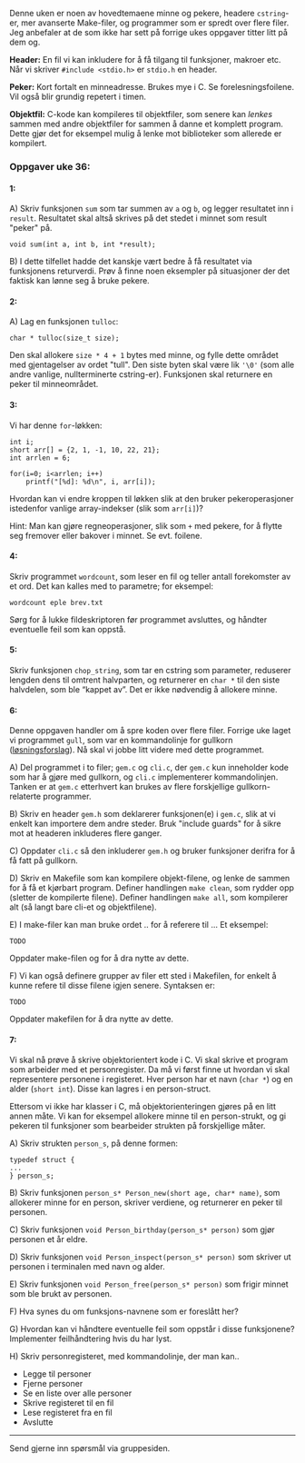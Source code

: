 
Denne uken er noen av hovedtemaene minne og pekere, headere `cstring`-er, mer avanserte Make-filer, og programmer som er spredt over flere filer. Jeg anbefaler at de som ikke har sett på forrige ukes oppgaver titter litt på dem og.


**Header:** En fil vi kan inkludere for å få tilgang til funksjoner, makroer etc. Når vi skriver `#include <stdio.h>` er `stdio.h` en header.

**Peker:** Kort fortalt en minneadresse. Brukes mye i C. Se forelesningsfoilene. Vil også blir grundig repetert i timen.

**Objektfil:** C-kode kan kompileres til objektfiler, som senere kan *lenkes* sammen med andre objektfiler for sammen å danne et komplett program. Dette gjør det for eksempel mulig å lenke mot biblioteker som allerede er kompilert.



### Oppgaver uke 36:

#### 1:

A) Skriv funksjonen `sum` som tar summen av `a` og `b`, og legger resultatet inn i `result`. Resultatet skal altså skrives på det stedet i minnet som result "peker" på.

    void sum(int a, int b, int *result);

B) I dette tilfellet hadde det kanskje vært bedre å få resultatet via funksjonens returverdi. Prøv å finne noen eksempler på situasjoner der det faktisk kan lønne seg å bruke pekere.


#### 2:


A)
Lag en funksjonen `tulloc`:

    char * tulloc(size_t size);

Den skal allokere `size * 4 + 1` bytes med minne, og fylle dette området med gjentagelser av ordet "tull". Den siste byten skal være lik `'\0'` (som alle andre vanlige, nullterminerte cstring-er). Funksjonen skal returnere en peker til minneområdet.


#### 3:

Vi har denne `for`-løkken:

    int i;
    short arr[] = {2, 1, -1, 10, 22, 21};
    int arrlen = 6;

    for(i=0; i<arrlen; i++)
        printf("[%d]: %d\n", i, arr[i]);

Hvordan kan vi endre kroppen til løkken slik at den bruker pekeroperasjoner istedenfor vanlige array-indekser (slik som `arr[i]`)?

Hint: Man kan gjøre regneoperasjoner, slik som `+` med pekere, for å flytte seg fremover eller bakover i minnet. Se evt. foilene.


#### 4:

Skriv programmet `wordcount`, som leser en fil og teller antall forekomster av et ord. Det kan kalles med to parametre; for eksempel:

    wordcount eple brev.txt

Sørg for å lukke fildeskriptoren før programmet avsluttes, og håndter eventuelle feil som kan oppstå.


#### 5:

Skriv funksjonen `chop_string`, som tar en cstring som parameter, reduserer lengden dens til omtrent halvparten, og returnerer en `char *` til den siste halvdelen, som ble “kappet av”. Det er ikke nødvendig å allokere minne.


#### 6:

Denne oppgaven handler om å spre koden over flere filer. Forrige uke laget vi programmet `gull`, som var en kommandolinje for gullkorn ([løsningsforslag](https://github.com/INF1060H11/oppgaver/tree/master/uke35forslag/gull)). Nå skal vi jobbe litt videre med dette programmet.


A)
Del programmet i to filer; `gem.c` og `cli.c`, der `gem.c` kun inneholder kode som har å gjøre med gullkorn, og `cli.c` implementerer kommandolinjen. Tanken er at `gem.c` etterhvert kan brukes av flere forskjellige gullkorn-relaterte programmer.

B)
Skriv en header `gem.h` som deklarerer funksjonen(e) i `gem.c`, slik at vi enkelt kan importere dem andre steder. Bruk "include guards" for å sikre mot at headeren inkluderes flere ganger.

C)
Oppdater `cli.c` så den inkluderer `gem.h` og bruker funksjoner derifra for å få fatt på gullkorn.

D)
Skriv en Makefile som kan kompilere objekt-filene, og lenke de sammen for å få et kjørbart program. Definer handlingen `make clean`, som rydder opp (sletter de kompilerte filene). Definer handlingen `make all`, som kompilerer alt (så langt bare cli-et og objektfilene).

E)
I make-filer kan man bruke ordet .. for å referere til ... Et eksempel:

    TODO

Oppdater make-filen og for å dra nytte av dette.

F)
Vi kan også definere grupper av filer ett sted i Makefilen, for enkelt å kunne refere til disse filene igjen senere. Syntaksen er:

    TODO

Oppdater makefilen for å dra nytte av dette.


#### 7:

Vi skal nå prøve å skrive objektorientert kode i C. Vi skal skrive et program som arbeider med et personregister. Da må vi først finne ut hvordan vi skal representere personene i registeret. Hver person har et navn (`char *`) og en alder (`short int`). Disse kan lagres i en person-struct.

Ettersom vi ikke har klasser i C, må objektorienteringen gjøres på en litt annen måte. Vi kan for eksempel allokere minne til en person-strukt, og gi pekeren til funksjoner som bearbeider strukten på forskjellige måter.

A)
Skriv strukten `person_s`, på denne formen:

    typedef struct {
    ...
    } person_s;

B)
Skriv funksjonen `person_s* Person_new(short age, char* name)`, som allokerer minne for en person, skriver verdiene, og returnerer en peker til personen.

C)
Skriv funksjonen `void Person_birthday(person_s* person)` som gjør personen et år eldre.

D)
Skriv funksjonen `void Person_inspect(person_s* person)` som skriver ut personen i terminalen med navn og alder.

E)
Skriv funksjonen `void Person_free(person_s* person)` som frigir minnet som ble brukt av personen.

F)
Hva synes du om funksjons-navnene som er foreslått her?

G)
Hvordan kan vi håndtere eventuelle feil som oppstår i disse funksjonene? Implementer feilhåndtering hvis du har lyst.

H)
Skriv personregisteret, med kommandolinje, der man kan..

- Legge til personer
- Fjerne personer
- Se en liste over alle personer
- Skrive registeret til en fil
- Lese registeret fra en fil
- Avslutte

---

Send gjerne inn spørsmål via gruppesiden.

